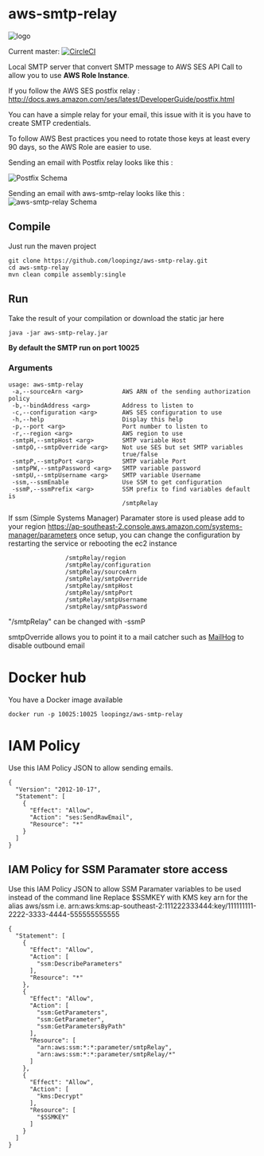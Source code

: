 # aws-smtp-relay
![logo](https://raw.githubusercontent.com/8llouch/aws-smtp-relay/master/docs/aws-smtp-relay-logo.png)

Current master: [![CircleCI](https://circleci.com/gh/qld-gov-au/aws-smtp-relay.svg?style=svg)](https://circleci.com/gh/qld-gov-au/aws-smtp-relay)

Local SMTP server that convert SMTP message to AWS SES API Call to allow you to use **AWS Role Instance**.

If you follow the AWS SES postfix relay : http://docs.aws.amazon.com/ses/latest/DeveloperGuide/postfix.html

You can have a simple relay for your email, this issue with it is you have to create SMTP credentials.

To follow AWS Best practices you need to rotate those keys at least every 90 days, so the AWS Role are easier to use.

Sending an email with Postfix relay looks like this :

![Postfix Schema](https://raw.githubusercontent.com/loopingz/aws-smtp-relay/master/docs/postfix.png)

Sending an email with aws-smtp-relay looks like this :
![aws-smtp-relay Schema](https://raw.githubusercontent.com/loopingz/aws-smtp-relay/master/docs/aws-smtp-relay.png)


## Compile
Just run the maven project

```
git clone https://github.com/loopingz/aws-smtp-relay.git
cd aws-smtp-relay
mvn clean compile assembly:single
```

## Run
Take the result of your compilation or download the static jar here

```
java -jar aws-smtp-relay.jar
```

**By default the SMTP run on port 10025**

### Arguments
```
usage: aws-smtp-relay
 -a,--sourceArn <arg>           AWS ARN of the sending authorization policy
 -b,--bindAddress <arg>         Address to listen to
 -c,--configuration <arg>       AWS SES configuration to use
 -h,--help                      Display this help
 -p,--port <arg>                Port number to listen to
 -r,--region <arg>              AWS region to use
 -smtpH,--smtpHost <arg>        SMTP variable Host
 -smtpO,--smtpOverride <arg>    Not use SES but set SMTP variables
                                true/false
 -smtpP,--smtpPort <arg>        SMTP variable Port
 -smtpPW,--smtpPassword <arg>   SMTP variable password
 -smtpU,--smtpUsername <arg>    SMTP variable Username
 -ssm,--ssmEnable               Use SSM to get configuration
 -ssmP,--ssmPrefix <arg>        SSM prefix to find variables default is
                                /smtpRelay

```

If ssm (Simple Systems Manager) Paramater store is used please add to your region
https://ap-southeast-2.console.aws.amazon.com/systems-manager/parameters
once setup, you can change the configuration by restarting the service or rebooting the ec2 instance
```
                /smtpRelay/region 
                /smtpRelay/configuration 
                /smtpRelay/sourceArn 
                /smtpRelay/smtpOverride
                /smtpRelay/smtpHost
                /smtpRelay/smtpPort
                /smtpRelay/smtpUsername
                /smtpRelay/smtpPassword
```
"/smtpRelay" can be changed with -ssmP

smtpOverride allows you to point it to a mail catcher such as [MailHog](https://github.com/mailhog/MailHog/) to disable outbound email

# Docker hub

You have a Docker image available

```
docker run -p 10025:10025 loopingz/aws-smtp-relay
```

# IAM Policy

Use this IAM Policy JSON to allow sending emails.

```
{
  "Version": "2012-10-17",
  "Statement": [
    {
      "Effect": "Allow",
      "Action": "ses:SendRawEmail",
      "Resource": "*"
    }
  ]
}
```

## IAM Policy for SSM Paramater store access

Use this IAM Policy JSON to allow SSM Paramater variables to be used instead of the command line
Replace $SSMKEY with KMS key arn for the alias aws/ssm i.e. arn:aws:kms:ap-southeast-2:111222333444:key/111111111-2222-3333-4444-555555555555

```
{
  "Statement": [
    {
      "Effect": "Allow",
      "Action": [
        "ssm:DescribeParameters"
      ],
      "Resource": "*"
    },
    {
      "Effect": "Allow",
      "Action": [
        "ssm:GetParameters",
        "ssm:GetParameter",
        "ssm:GetParametersByPath"
      ],
      "Resource": [
        "arn:aws:ssm:*:*:parameter/smtpRelay",
        "arn:aws:ssm:*:*:parameter/smtpRelay/*"
      ]
    },
    {
      "Effect": "Allow",
      "Action": [
        "kms:Decrypt"
      ],
      "Resource": [
        "$SSMKEY"
      ]
    }
  ]
}
```
